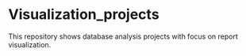 # Visualization_projects
This repository shows database analysis projects with focus on report visualization.

